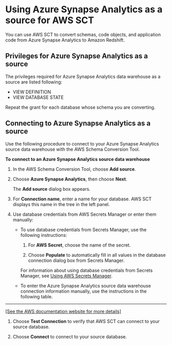 # Using Azure Synapse Analytics as a source for AWS SCT<a name="CHAP_Source.AzureSynapse"></a>

You can use AWS SCT to convert schemas, code objects, and application code from Azure Synapse Analytics to Amazon Redshift\. 

## Privileges for Azure Synapse Analytics as a source<a name="CHAP_Source.AzureSynapse.Permissions"></a>

The privileges required for Azure Synapse Analytics data warehouse as a source are listed following: 
+ VIEW DEFINITION 
+ VIEW DATABASE STATE 

Repeat the grant for each database whose schema you are converting\. 

## Connecting to Azure Synapse Analytics as a source<a name="CHAP_Source.AzureSynapse.Connecting"></a>

Use the following procedure to connect to your Azure Synapse Analytics source data warehouse with the AWS Schema Conversion Tool\. 

**To connect to an Azure Synapse Analytics source data warehouse**

1. In the AWS Schema Conversion Tool, choose **Add source**\. 

1. Choose **Azure Synapse Analytics**, then choose **Next**\. 

   The **Add source** dialog box appears\.

1. For **Connection name**, enter a name for your database\. AWS SCT displays this name in the tree in the left panel\. 

1. Use database credentials from AWS Secrets Manager or enter them manually:
   + To use database credentials from Secrets Manager, use the following instructions:

     1. For **AWS Secret**, choose the name of the secret\.

     1. Choose **Populate** to automatically fill in all values in the database connection dialog box from Secrets Manager\.

     For information about using database credentials from Secrets Manager, see [Using AWS Secrets Manager](CHAP_UserInterface.md#CHAP_UserInterface.SecretsManager)\.
   + To enter the Azure Synapse Analytics source data warehouse connection information manually, use the instructions in the following table\.  
****    
[\[See the AWS documentation website for more details\]](http://docs.aws.amazon.com/SchemaConversionTool/latest/userguide/CHAP_Source.AzureSynapse.html)

1. Choose **Test Connection** to verify that AWS SCT can connect to your source database\. 

1. Choose **Connect** to connect to your source database\.